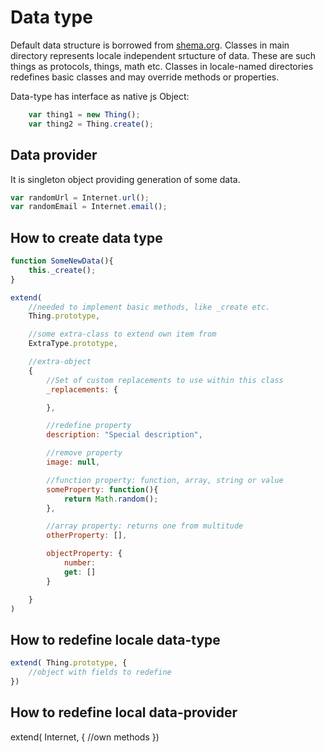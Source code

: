 # Data type

Default data structure is borrowed from [shema.org](shema.org).
Classes in main directory represents locale independent srtucture of data. These are such things as protocols, things, math etc.
Classes in locale-named directories redefines basic classes and may override methods or properties.

Data-type has interface as native js Object:

```js
	var thing1 = new Thing();
	var thing2 = Thing.create();
```


## Data provider

It is singleton object providing generation of some data.

```js
var randomUrl = Internet.url();
var randomEmail = Internet.email();
```

## How to create data type

```js
function SomeNewData(){
	this._create();
}

extend(
	//needed to implement basic methods, like _create etc.
	Thing.prototype,

	//some extra-class to extend own item from
	ExtraType.prototype, 

	//extra-object
	{
		//Set of custom replacements to use within this class
		_replacements: {

		},

		//redefine property
		description: "Special description",

		//remove property
		image: null,

		//function property: function, array, string or value
		someProperty: function(){
			return Math.random();
		},

		//array property: returns one from multitude
		otherProperty: [],

		objectProperty: {
			number: 
			get: []
		}

	}
)
```

## How to redefine locale data-type

```js
extend( Thing.prototype, {
	//object with fields to redefine
})
```

##  How to redefine local data-provider
extend( Internet, {
	//own methods
})
